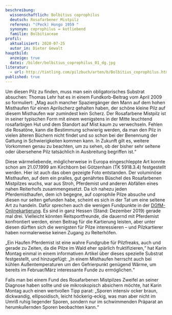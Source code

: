 ```yaml
---
beschreibung:
  wissenschaftlich: Bolbitius coprophilus
  deutsch: Rosafarbener Mistpilz
  referenz: "(Peck) Hongo 1959 "
  synonym: coprophilus = kotliebend
  familie: Bolbitiaceae
profil:
  aktualisiert: 2020-07-25
  autor_in: Dieter Gewalt
hauptbild:
  anzeige: true
  datei: /bilder/bolbitius_coprophilus_01_dg.jpg
literatur:
  - url: http://tintling.com/pilzbuch/arten/b/Bolbitius_coprophilus.html
published: true
---
```

Um diesen Pilz zu finden, muss man sein obligatorisches Substrat absuchen: Thomas Lehr hat es in einem Fundkorb-Beitrag vom April 2009 so formuliert: „Mag auch mancher Spaziergänger den Mann auf dem hohen Misthaufen für einen Aprilscherz gehalten haben, der schöne kleine Pilz auf diesem Misthaufen war zumindest kein Scherz. Der Rosafarbene Mistpilz ist in seiner typischen Form mit einem wenigstens in der Mitte leuchtend rosafarbigen Hut und dem Standort auf Mist kaum zu verwechseln. Fehlen die Rosatöne, kann die Bestimmung schwierig werden, da man den Pilz in vielen älteren Büchern nicht findet und so schon bei der Benennung der Gattung in Schwierigkeiten kommen kann. In Zukunft gilt es, weitere Vorkommen genau zu beachten, um zu sehen, ob der bisher sehr seltene oder übersehene Pilz tatsächlich in Ausbreitung begriffen ist.“

Diese wärmeliebende, möglicherweise in Europa eingeschleppte Art konnte schon am 21.07.1999 am Kirchborn bei Götzenhain (TK 5918.3.4) festgestellt werden. Hier ist auch das oben gezeigte Foto entstanden. Der voluminöse Misthaufen, auf dem ein pralles, gut genährtes Büschel des Rosafarbenen Mistpilzes wuchs, war aus Stroh, Pferdemist und anderen Abfällen eines nahen Reiterhofs zusammengesetzt. Da ich nahezu jeden Pferdemisthaufen, dem ich begegne, auf coprophile Pilze absuche und diesen nur selten gefunden habe, scheint es sich in der Tat um eine seltene Art zu handeln. Dafür sprechen auch die wenigen Fundpunkte in der [DGfM-Onlinekartierung](http://hessen.pilze-deutschland.de/organismen/?qstring=bolbitius+copr). Es sind in ganz Hessen (Stand: Dezember 2019) gerade mal drei. Vielleicht könnten Reitsportfreunde, die dauernd mit Pferdemist konfrontiert werden, einen Beitrag für die Kartierung leisten, aber unter diesen dürften sich die wenigsten für Pilze interessieren – und Pilzkartierer haben normalerweise keinen Zugang zu Reiterhöfen.

„Ein Haufen Pferdemist ist eine wahre Fundgrube für Pilzfreaks, auch und gerade zu Zeiten, da die Pilze im Wald eher spärlich fruktifizieren,“ hat Karin Montag einmal in einem informativen Artikel über dieses spezielle Substrat festgestellt, und hinzugefügt: „In einem Misthaufen herrscht auch bei kühlen Außentemperaturen um den Gefrierpunkt genügend Wärme, um bereits im Februar/März interessante Funde zu ermöglichen.“

Falls man bei einem Fund des Rosafarbenen Mistpilzes Zweifel an seiner Diagnose haben sollte und sie mikroskopisch absichern möchte, hat Karin Montag auch einen wertvollen Tipp parat: „Sporen intensiv ocker braun, dickwandig, ellipsoidisch, leicht höckerig-eckig, was man aber nicht im Umriß ruhig liegender Sporen, sondern nur im schwimmenden Präparat an herumkullernden Sporen beobachten kann.“

<!--EndFragment-->